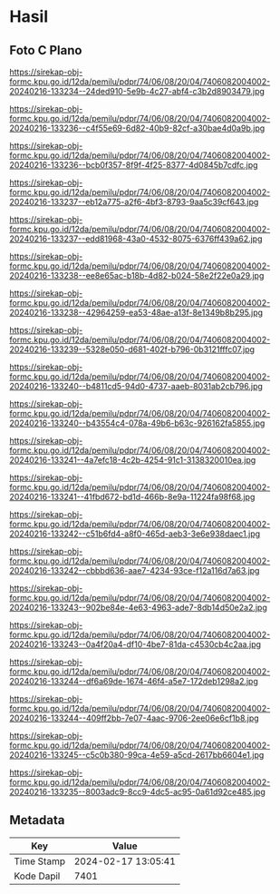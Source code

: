 # Hasil

## Foto C Plano

https://sirekap-obj-formc.kpu.go.id/12da/pemilu/pdpr/74/06/08/20/04/7406082004002-20240216-133234--24ded910-5e9b-4c27-abf4-c3b2d8903479.jpg

https://sirekap-obj-formc.kpu.go.id/12da/pemilu/pdpr/74/06/08/20/04/7406082004002-20240216-133236--c4f55e69-6d82-40b9-82cf-a30bae4d0a9b.jpg

https://sirekap-obj-formc.kpu.go.id/12da/pemilu/pdpr/74/06/08/20/04/7406082004002-20240216-133236--bcb0f357-8f9f-4f25-8377-4d0845b7cdfc.jpg

https://sirekap-obj-formc.kpu.go.id/12da/pemilu/pdpr/74/06/08/20/04/7406082004002-20240216-133237--eb12a775-a2f6-4bf3-8793-9aa5c39cf643.jpg

https://sirekap-obj-formc.kpu.go.id/12da/pemilu/pdpr/74/06/08/20/04/7406082004002-20240216-133237--edd81968-43a0-4532-8075-6376ff439a62.jpg

https://sirekap-obj-formc.kpu.go.id/12da/pemilu/pdpr/74/06/08/20/04/7406082004002-20240216-133238--ee8e65ac-b18b-4d82-b024-58e2f22e0a29.jpg

https://sirekap-obj-formc.kpu.go.id/12da/pemilu/pdpr/74/06/08/20/04/7406082004002-20240216-133238--42964259-ea53-48ae-a13f-8e1349b8b295.jpg

https://sirekap-obj-formc.kpu.go.id/12da/pemilu/pdpr/74/06/08/20/04/7406082004002-20240216-133239--5328e050-d681-402f-b796-0b3121fffc07.jpg

https://sirekap-obj-formc.kpu.go.id/12da/pemilu/pdpr/74/06/08/20/04/7406082004002-20240216-133240--b4811cd5-94d0-4737-aaeb-8031ab2cb796.jpg

https://sirekap-obj-formc.kpu.go.id/12da/pemilu/pdpr/74/06/08/20/04/7406082004002-20240216-133240--b43554c4-078a-49b6-b63c-926162fa5855.jpg

https://sirekap-obj-formc.kpu.go.id/12da/pemilu/pdpr/74/06/08/20/04/7406082004002-20240216-133241--4a7efc18-4c2b-4254-91c1-3138320010ea.jpg

https://sirekap-obj-formc.kpu.go.id/12da/pemilu/pdpr/74/06/08/20/04/7406082004002-20240216-133241--41fbd672-bd1d-466b-8e9a-11224fa98f68.jpg

https://sirekap-obj-formc.kpu.go.id/12da/pemilu/pdpr/74/06/08/20/04/7406082004002-20240216-133242--c51b6fd4-a8f0-465d-aeb3-3e6e938daec1.jpg

https://sirekap-obj-formc.kpu.go.id/12da/pemilu/pdpr/74/06/08/20/04/7406082004002-20240216-133242--cbbbd636-aae7-4234-93ce-f12a116d7a63.jpg

https://sirekap-obj-formc.kpu.go.id/12da/pemilu/pdpr/74/06/08/20/04/7406082004002-20240216-133243--902be84e-4e63-4963-ade7-8db14d50e2a2.jpg

https://sirekap-obj-formc.kpu.go.id/12da/pemilu/pdpr/74/06/08/20/04/7406082004002-20240216-133243--0a4f20a4-df10-4be7-81da-c4530cb4c2aa.jpg

https://sirekap-obj-formc.kpu.go.id/12da/pemilu/pdpr/74/06/08/20/04/7406082004002-20240216-133244--df6a69de-1674-46f4-a5e7-172deb1298a2.jpg

https://sirekap-obj-formc.kpu.go.id/12da/pemilu/pdpr/74/06/08/20/04/7406082004002-20240216-133244--409ff2bb-7e07-4aac-9706-2ee06e6cf1b8.jpg

https://sirekap-obj-formc.kpu.go.id/12da/pemilu/pdpr/74/06/08/20/04/7406082004002-20240216-133245--c5c0b380-99ca-4e59-a5cd-2617bb6604e1.jpg

https://sirekap-obj-formc.kpu.go.id/12da/pemilu/pdpr/74/06/08/20/04/7406082004002-20240216-133235--8003adc9-8cc9-4dc5-ac95-0a61d92ce485.jpg


## Metadata

| Key        | Value               |
| ---------- | ------------------- |
| Time Stamp | 2024-02-17 13:05:41 |
| Kode Dapil | 7401                |



